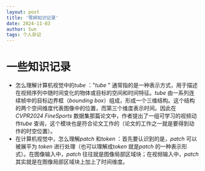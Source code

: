 ```yaml
---
layout: post
title: '零碎知识记录'
date: 2024-11-03
author: Sun
tags: 个人杂记
---
```


# 一些知识记录

* 怎么理解计算机视觉中的*tube* ："*tube* " 通常指的是一种表示方式，用于描述在视频序列中随时间变化的物体或目标的空间和时间特征。*tube* 由一系列连续帧中的目标边界框（*bounding box*）组成，形成一个三维结构。这个结构的两个空间维度代表图像中的位置，而第三个维度表示时间。因此在*CVPR2024 FineSports* 数据集那篇论文中，作者提出了一组可学习的视频动作*tube* 查询，这个模块也是符合论文工作的（论文的工作之一就是要得到动作的时空位置）。
* 在计算机视觉中，怎么理解*patch* 和*token* ：首先要认识到的是，*patch* 可以被展平为 *token* 进行处理（也可以理解成*token* 就是*patch* 的一种表示形式）。在图像输入中，*patch* 往往就是图像局部区域块；在视频输入中，*patch* 其实就是在图像局部区域块上加上了时间维度。


